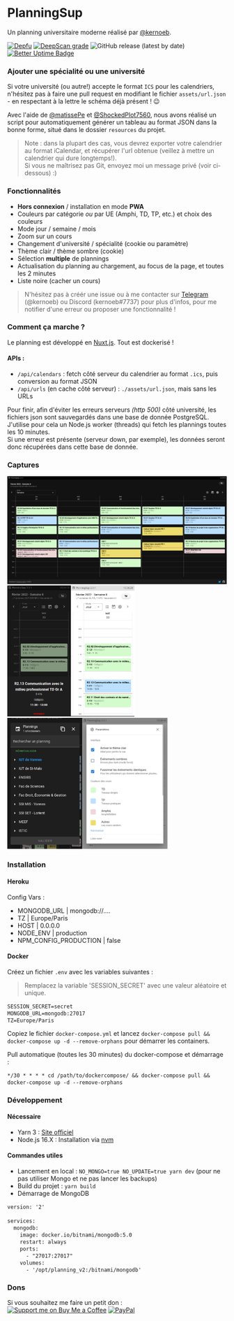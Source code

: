 # PlanningSup

Un planning universitaire moderne réalisé par [@kernoeb](https://github.com/kernoeb).  

[![Depfu](https://badges.depfu.com/badges/01919e6a50135b1fa0c82c303dd44fec/status.svg)](https://depfu.com)
[![DeepScan grade](https://deepscan.io/api/teams/12018/projects/14979/branches/290903/badge/grade.svg)](https://deepscan.io/dashboard#view=project&tid=12018&pid=14979&bid=290903)
![GitHub release (latest by date)](https://img.shields.io/github/v/release/kernoeb/planningsup)
[![Better Uptime Badge](https://betteruptime.com/status-badges/v1/monitor/cg82.svg)](https://betteruptime.com/?utm_source=status_badge)

### Ajouter une spécialité ou une université

Si votre université (ou autre!) accepte le format `ICS` pour les calendriers, n'hésitez pas à faire une pull request en modifiant le fichier `assets/url.json` - en respectant à la lettre le schéma déjà présent ! :wink:

Avec l'aide de [@matissePe](https://github.com/matissePe) et [@ShockedPlot7560](https://github.com/ShockedPlot7560), nous avons réalisé un script pour automatiquement générer un tableau au format JSON dans la bonne forme, situé dans le dossier `resources` du projet.

> Note : dans la plupart des cas, vous devrez exporter votre calendrier au format iCalendar, et récupérer l'url obtenue (veillez à mettre un calendrier qui dure longtemps!).  
> Si vous ne maîtrisez pas Git, envoyez moi un message privé (voir ci-dessous) :)

### Fonctionnalités

- **Hors connexion** / installation en mode **PWA**
- Couleurs par catégorie *ou* par UE (Amphi, TD, TP, etc.) et choix des couleurs
- Mode jour / semaine / mois
- Zoom sur un cours
- Changement d'université / spécialité (cookie ou paramètre)
- Thème clair / thème sombre (cookie)
- Sélection **multiple** de plannings
- Actualisation du planning au chargement, au focus de la page, et toutes les 2 minutes
- Liste noire (cacher un cours)

> N'hésitez pas à créér une issue ou à me contacter sur [Telegram](https://t.me/kernoeb) (@kernoeb) ou Discord (kernoeb#7737) pour plus d'infos, pour me notifier d'une erreur ou proposer une fonctionnalité !

### Comment ça marche ?

Le planning est développé en [Nuxt.js](https://nuxtjs.org/). Tout est dockerisé !

#### APIs :

- `/api/calendars` : fetch côté serveur du calendrier au format `.ics`, puis conversion au format JSON
- `/api/urls` (en cache côté serveur) : `./assets/url.json`, mais sans les URLs

Pour finir, afin d'éviter les erreurs serveurs *(http 500)* côté université, les fichiers json sont sauvegardés dans une base de donnée PostgreSQL. J'utilise pour cela un Node.js worker (threads) qui fetch les plannings toutes les 10 minutes.  
Si une erreur est présente (serveur down, par exemple), les données seront donc récupérées dans cette base de donnée.

### Captures

![desktop](img/desktop.png)  
<img src="img/phone1.png" height="300" /><img src="img/phone4.png" height="300"/>
<br>
<img src="img/phone2.png" height="300" /><img src="img/phone3.png" height="300"/>
<br>

### Installation

#### Heroku

Config Vars :
- MONGODB_URL | mongodb://....
- TZ | Europe/Paris
- HOST | 0.0.0.0
- NODE_ENV | production
- NPM_CONFIG_PRODUCTION | false

#### Docker

Créez un fichier `.env` avec les variables suivantes :  

> Remplacez la variable 'SESSION_SECRET' avec une valeur aléatoire et unique.

```
SESSION_SECRET=secret
MONGODB_URL=mongodb:27017
TZ=Europe/Paris
```

Copiez le fichier `docker-compose.yml` et lancez `docker-compose pull && docker-compose up -d --remove-orphans` pour démarrer les containers.

Pull automatique (toutes les 30 minutes) du docker-compose et démarrage :
```
*/30 * * * * cd /path/to/dockercompose/ && docker-compose pull && docker-compose up -d --remove-orphans
```

### Développement

#### Nécessaire

- Yarn 3 : [Site officiel](https://yarnpkg.com/)
- Node.js 16.X : Installation via [nvm](https://github.com/nvm-sh/nvm)

#### Commandes utiles

- Lancement en local : `NO_MONGO=true NO_UPDATE=true yarn dev` (pour ne pas utiliser Mongo et ne pas lancer les backups)
- Build du projet : `yarn build`
- Démarrage de MongoDB

```
version: '2'

services:
  mongodb:
    image: docker.io/bitnami/mongodb:5.0
    restart: always
    ports:
      - "27017:27017"
    volumes:
      - '/opt/planning_v2:/bitnami/mongodb'
```

### Dons

Si vous souhaitez me faire un petit don :  
[![Support me on Buy Me a Coffee](https://img.shields.io/badge/Support%20me-☕-orange.svg?style=for-the-badge&label=Buy%20me%20a%20coffee)](https://www.buymeacoffee.com/kernoeb) [![PayPal](https://img.shields.io/badge/Donate-💵-yellow.svg?style=for-the-badge&label=PayPal)](https://www.paypal.com/kernoeb)

